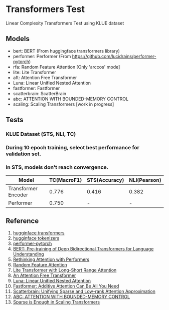 # Transformers Test
Linear Complexity Transformers Test using KLUE dataset

## Models
* bert: BERT (From huggingface transformers library)
* performer: Performer (From https://github.com/lucidrains/performer-pytorch)
* rfa: Random Feature Attention [Only 'arccos' mode]
* lite: Lite Transformer
* aft: Attention Free Transformer
* Luna: Linear Unified Nested Attention
* fastformer: Fastformer
* scatterbrain: ScatterBrain 
* abc: ATTENTION WITH BOUNDED-MEMORY CONTROL
* scaling: Scaling Transformers [work in progress]

## Tests
### KLUE Dataset (STS, NLI, TC)
### During 10 epoch training, select best performance for validation set.
### In STS, models don't reach convergence.
|Model|TC(MacroF1)|STS(Accuracy)|NLI(Pearson)|
|-----|---|---|---|
|Transformer Encoder|0.776|0.416|0.382|
|Performer|0.750| - | - |

## Reference
1. [hugginface transformers][1]
2. [hugginface tokenizers][2]
3. [performer-pytorch][3]
4. [BERT: Pre-training of Deep Bidirectional Transformers for Language Understanding][4]
5. [Rethinking Attention with Performers][5]
6. [Random Feature Attention][6]
7. [Lite Transformer with Long-Short Range Attention][7]
8. [An Attention Free Transformer][8]
9. [Luna: Linear Unified Nested Attention][9]
10. [Fastformer: Additive Attention Can Be All You Need][10]
11. [Scatterbrain: Unifying Sparse and Low-rank Attention Approximation][11]
12. [ABC: ATTENTION WITH BOUNDED-MEMORY CONTROL][12]
13. [Sparse is Enough in Scaling Transformers][13]

[1]: https://github.com/huggingface/transformers
[2]: https://github.com/huggingface/tokenizers
[3]: https://github.com/lucidrains/performer-pytorch
[4]: https://arxiv.org/abs/1810.04805
[5]: https://arxiv.org/abs/2009.14794
[6]: https://arxiv.org/abs/2103.02143
[7]: https://arxiv.org/abs/2004.11886
[8]: https://arxiv.org/abs/2105.14103
[9]: https://arxiv.org/abs/2106.01540
[10]: https://arxiv.org/abs/2108.09084
[11]: https://arxiv.org/abs/2110.15343
[12]: https://arxiv.org/abs/2110.02488
[13]: https://arxiv.org/abs/2111.12763